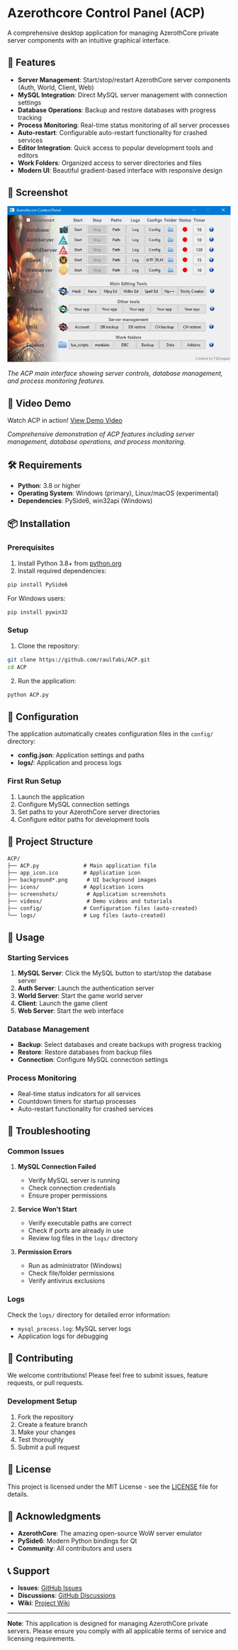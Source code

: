 # Azerothcore Control Panel (ACP)

A comprehensive desktop application for managing AzerothCore private server components with an intuitive graphical interface.

## 🚀 Features

- **Server Management**: Start/stop/restart AzerothCore server components (Auth, World, Client, Web)
- **MySQL Integration**: Direct MySQL server management with connection settings
- **Database Operations**: Backup and restore databases with progress tracking
- **Process Monitoring**: Real-time status monitoring of all server processes
- **Auto-restart**: Configurable auto-restart functionality for crashed services
- **Editor Integration**: Quick access to popular development tools and editors
- **Work Folders**: Organized access to server directories and files
- **Modern UI**: Beautiful gradient-based interface with responsive design

## 📸 Screenshot

![ACP Main Window](https://github.com/raulfabi/ACP/raw/main/screenshots/acp-main-window.png)

*The ACP main interface showing server controls, database management, and process monitoring features.*

## 🎥 Video Demo

Watch ACP in action! [View Demo Video](https://github.com/raulfabi/ACP/raw/main/videos/acp-demo.mp4)

*Comprehensive demonstration of ACP features including server management, database operations, and process monitoring.*

## 🛠️ Requirements

- **Python**: 3.8 or higher
- **Operating System**: Windows (primary), Linux/macOS (experimental)
- **Dependencies**: PySide6, win32api (Windows)

## 📦 Installation

### Prerequisites

1. Install Python 3.8+ from [python.org](https://python.org)
2. Install required dependencies:

```bash
pip install PySide6
```

For Windows users:
```bash
pip install pywin32
```

### Setup

1. Clone the repository:
```bash
git clone https://github.com/raulfabi/ACP.git
cd ACP
```

2. Run the application:
```bash
python ACP.py
```

## 🔧 Configuration

The application automatically creates configuration files in the `config/` directory:

- **config.json**: Application settings and paths
- **logs/**: Application and process logs

### First Run Setup

1. Launch the application
2. Configure MySQL connection settings
3. Set paths to your AzerothCore server directories
4. Configure editor paths for development tools

## 📁 Project Structure

```
ACP/
├── ACP.py              # Main application file
├── app_icon.ico        # Application icon
├── background*.png      # UI background images
├── icons/              # Application icons
├── screenshots/         # Application screenshots
├── videos/              # Demo videos and tutorials
├── config/             # Configuration files (auto-created)
└── logs/               # Log files (auto-created)
```

## 🎯 Usage

### Starting Services

1. **MySQL Server**: Click the MySQL button to start/stop the database server
2. **Auth Server**: Launch the authentication server
3. **World Server**: Start the game world server
4. **Client**: Launch the game client
5. **Web Server**: Start the web interface

### Database Management

- **Backup**: Select databases and create backups with progress tracking
- **Restore**: Restore databases from backup files
- **Connection**: Configure MySQL connection settings

### Process Monitoring

- Real-time status indicators for all services
- Countdown timers for startup processes
- Auto-restart functionality for crashed services

## 🚨 Troubleshooting

### Common Issues

1. **MySQL Connection Failed**
   - Verify MySQL server is running
   - Check connection credentials
   - Ensure proper permissions

2. **Service Won't Start**
   - Verify executable paths are correct
   - Check if ports are already in use
   - Review log files in the `logs/` directory

3. **Permission Errors**
   - Run as administrator (Windows)
   - Check file/folder permissions
   - Verify antivirus exclusions

### Logs

Check the `logs/` directory for detailed error information:
- `mysql_process.log`: MySQL server logs
- Application logs for debugging

## 🤝 Contributing

We welcome contributions! Please feel free to submit issues, feature requests, or pull requests.

### Development Setup

1. Fork the repository
2. Create a feature branch
3. Make your changes
4. Test thoroughly
5. Submit a pull request

## 📄 License

This project is licensed under the MIT License - see the [LICENSE](LICENSE) file for details.

## 🙏 Acknowledgments

- **AzerothCore**: The amazing open-source WoW server emulator
- **PySide6**: Modern Python bindings for Qt
- **Community**: All contributors and users

## 📞 Support

- **Issues**: [GitHub Issues](https://github.com/raulfabi/ACP/issues)
- **Discussions**: [GitHub Discussions](https://github.com/raulfabi/ACP/discussions)
- **Wiki**: [Project Wiki](https://github.com/raulfabi/ACP/wiki)

---

**Note**: This application is designed for managing AzerothCore private servers. Please ensure you comply with all applicable terms of service and licensing requirements.
